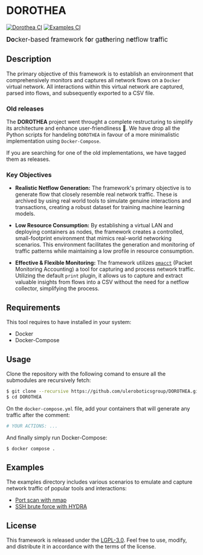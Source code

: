 # DOROTHEA

[![Dorothea CI](https://github.com/uleroboticsgroup/DOROTHEA/actions/workflows/dorothea.yml/badge.svg)](https://github.com/uleroboticsgroup/DOROTHEA/actions/workflows/dorothea.yml)
[![Examples CI](https://github.com/uleroboticsgroup/DOROTHEA/actions/workflows/examples.yml/badge.svg)](https://github.com/uleroboticsgroup/DOROTHEA/actions/workflows/examples.yml)

<big>**Do**cker-based f**r**amework f**o**r ga**th**ering n**e**tflow tr**a**ffic</big>

## Description
The primary objective of this framework is to establish an environment that comprehensively monitors and captures all network flows on a `Docker` virtual network. All interactions within this virtual network are captured, parsed into flows, and subsequently exported to a CSV file.

### Old releases
The **DOROTHEA** project went throught a complete restructuring to simplify its architecture and enhance user-friendliness 🚧. We have drop all the Python scripts for handeling `DOROTHEA` in favour of a more minimalistic implementation using `Docker-Compose`.

If you are searching for one of the old implementations, we have tagged them as releases.

### Key Objectives

- **Realistic Netflow Generation:** The framework's primary objective is to generate flow that closely resemble real network traffic. These is archived by using real world tools to simulate genuine interactions and transactions, creating a robust dataset for training machine learning models.

- **Low Resource Consumption:** By establishing a virtual LAN and deploying containers as nodes, the framework creates a controlled, small-footprint environment that mimics real-world networking scenarios. This environment facilitates the generation and monitoring of traffic patterns while maintaining a low profile in resource consumption.

- **Effective & Flexible Monitoring:** The framework utilizes [`pmacct`](http://www.pmacct.net/) (Packet Monitoring Accounting) a tool for capturing and process network traffic. Utilizing the default `print` plugin, it allows us to capture and extract valuable insights from flows into a CSV without the need for a netflow collector, simplifying the process.


## Requirements

This tool requires to have installed in your system:
 - Docker
 - Docker-Compose

## Usage

Clone the repository with the following comand to ensure all the submodules are recursively fetch:
```bash
$ git clone --recursive https://github.com/uleroboticsgroup/DOROTHEA.git
$ cd DOROTHEA
```

On the `docker-compose.yml` file, add your containers that will generate any traffic after the comment:
```Python
# YOUR ACTIONS: ...
```

And finally simply run Docker-Compose:
```bash
$ docker compose .
```

## Examples

The examples directory includes various scenarios to emulate and capture network traffic of popular tools and interactions:

* [Port scan with nmap](examples/port-scan/README.md)
* [SSH brute force with HYDRA](examples/ssh-brute-force/README.md)


## License
This framework is released under the [LGPL-3.0](LICENSE). Feel free to use, modify, and distribute it in accordance with the terms of the license.


